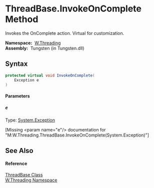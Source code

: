 ThreadBase.InvokeOnComplete Method
==================================
  Invokes the OnComplete action. Virtual for customization.

  **Namespace:**  [W.Threading][1]  
  **Assembly:**  Tungsten (in Tungsten.dll)

Syntax
------

```csharp
protected virtual void InvokeOnComplete(
	Exception e
)
```

#### Parameters

##### *e*
Type: [System.Exception][2]  

[Missing &lt;param name="e"/> documentation for "M:W.Threading.ThreadBase.InvokeOnComplete(System.Exception)"]



See Also
--------

#### Reference
[ThreadBase Class][3]  
[W.Threading Namespace][1]  

[1]: ../README.md
[2]: http://msdn.microsoft.com/en-us/library/c18k6c59
[3]: README.md
[4]: ../../_icons/Help.png